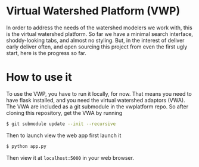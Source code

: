 # Virtual Watershed Platform (VWP)

In order to address the needs of the watershed modelers we work with,
this is the virtual watershed platform. So far we have a minimal
search interface, shoddy-looking tabs, and almost no styling. But, in
the interest of deliver early deliver often, and open sourcing this
project from even the first ugly start, here is the progress so far. 

# How to use it

To use the VWP, you have to run it locally, for now. That means you need to 
have flask installed, and you need the virtual watershed adaptors
(VWA). The VWA are included as a git submodule in the vwplatform repo.
So after cloning this repository, get the VWA by running

```bash
$ git submodule update --init --recursive
```

Then to launch view the web app first launch it

```bash
$ python app.py
```

Then view it at `localhost:5000` in your web browser.
